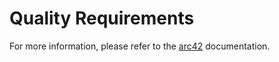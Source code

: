 # Quality Requirements

For more information, please refer to the [arc42](https://docs.arc42.org/section-10/) documentation.
